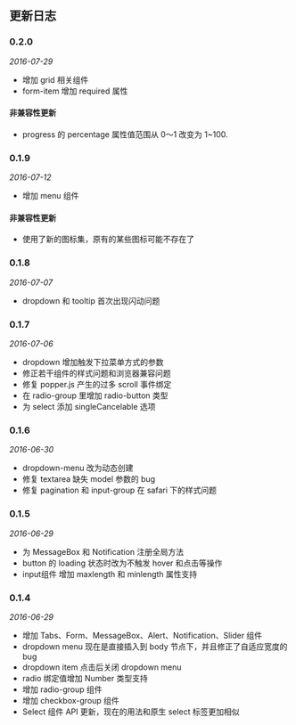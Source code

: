 ## 更新日志

### 0.2.0

*2016-07-29*

- 增加 grid 相关组件
- form-item 增加 required 属性

#### 非兼容性更新

- progress 的 percentage 属性值范围从 0～1 改变为 1~100.
  
### 0.1.9

*2016-07-12*

- 增加 menu 组件

#### 非兼容性更新

- 使用了新的图标集，原有的某些图标可能不存在了

### 0.1.8

*2016-07-07*

- dropdown 和 tooltip 首次出现闪动问题

### 0.1.7

*2016-07-06*

- dropdown 增加触发下拉菜单方式的参数
- 修正若干组件的样式问题和浏览器兼容问题
- 修复 popper.js 产生的过多 scroll 事件绑定
- 在 radio-group 里增加 radio-button 类型
- 为 select 添加 singleCancelable 选项

### 0.1.6 

*2016-06-30*

- dropdown-menu 改为动态创建
- 修复 textarea 缺失 model 参数的 bug
- 修复 pagination 和 input-group 在 safari 下的样式问题

### 0.1.5

*2016-06-29*

- 为 MessageBox 和 Notification 注册全局方法
- button 的 loading 状态时改为不触发 hover 和点击等操作
- input组件 增加 maxlength 和 minlength 属性支持

### 0.1.4

*2016-06-29*

- 增加 Tabs、Form、MessageBox、Alert、Notification、Slider 组件
- dropdown menu 现在是直接插入到 body 节点下，并且修正了自适应宽度的 bug
- dropdown item 点击后关闭 dropdown menu
- radio 绑定值增加 Number 类型支持
- 增加 radio-group 组件
- 增加 checkbox-group 组件
- Select 组件 API 更新，现在的用法和原生 select 标签更加相似
